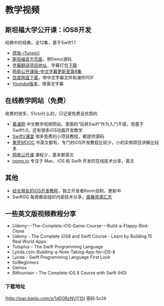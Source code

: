 # 教学视频
## 斯坦福大学公开课：iOS8开发
经典中的经典，全12集，基于Swift1.1
- [原版-iTunesU][1]
- [斯坦福官方页面][2]，带Demo源码
- [字幕翻译项目地址][3]，字幕打包[下载][4]
- [网易公开课版-中文字幕更新至第8集][5]
- [百度网盘下载][6]，带中文字幕文件和课件PDF　
- [Youtube版本][7]，带英文字幕

## 在线教学网站（免费）
收费的很多，51cto什么的，只记录免费且优质的
- [慕课网][8]
中文教学视频网站，里面的“玩转Swift”作为入门不错，但基于Swift1.0。还有很多iOS动画开发教学
- [SwiftV课堂][9]
很多免费的小项目教程，都提供源码
- [果壳MOOC][10]
中英文都有，专门的iOS开发教程比较少，小的实例项目讲解比较多
- [网易公开课][11]
课程少，基本都英文
- [pomo.tv][12]
专注于 Mac、iOS 和 Swift 开发的在线技术分享，英文

## 其他
- [给女朋友的iOS开发教程][13]，独立开发者Kevin自制，更新中
- SwiftGG 每周都会组织内部技术分享，[直播资源汇总][14] 

## 一些英文版视频教程分享
- Udemy---The-Complete-iOS-Game-Course---Build-a-Flappy-Bird-Clone
- Udemy - The Complete iOS8 and Swift Course - Learn by Building 15 Real World Apps
- Tutsplus – The Swift Programming Language
- Lynda.com-Building-a-Note-Taking-App-for-iOS-8
- Lynda - Swift Programming Language First Look
- forBeginners
- Demos
- Bitfountain – The Complete iOS 8 Course with Swift (HD)

### 下载地址
[http://pan.baidu.com/s/1dD0RzNV][15] 密码:5z26

[1]:	https://itunes.apple.com/us/course/developing-ios-8-apps-swift/id961180099
[2]:	http://web.stanford.edu/class/cs193p/cgi-bin/drupal/
[3]:	https://github.com/x140yu/Developing_iOS_8_Apps_With_Swift
[4]:	https://github.com/x140yu/Developing_iOS_8_Apps_With_Swift/archive/master.zip
[5]:	http://open.163.com/special/opencourse/ios8.html
[6]:	http://pan.baidu.com/s/1i3glp2l
[7]:	https://www.youtube.com/playlist?list=PLy7oRd3ashWodnpf8rjfYEkTgwbOEsKfU
[8]:	http://www.imooc.com
[9]:	http://www.swiftv.cn/course/explore?sort=latest
[10]:	http://mooc.guokr.com/search/course/?page=4&wd=ios
[11]:	http://c.open.163.com/search/search.htm?query=ios#/search/all
[12]:	http://www.pomo.tv
[13]:	https://www.youtube.com/playlist?list=PLdxID9MLTgg-oHgbxcBGtPrgkrvucDOnB
[14]:	http://swift.gg/2016/03/14/live-video/ "直播资源汇总"
[15]:	http://pan.baidu.com/s/1dD0RzNV